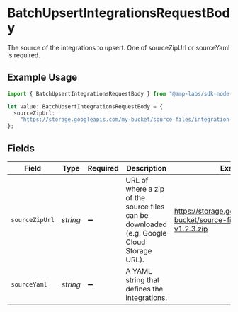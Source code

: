 # BatchUpsertIntegrationsRequestBody

The source of the integrations to upsert. One of sourceZipUrl or sourceYaml is required.

## Example Usage

```typescript
import { BatchUpsertIntegrationsRequestBody } from "@amp-labs/sdk-node-platform/models/operations";

let value: BatchUpsertIntegrationsRequestBody = {
  sourceZipUrl:
    "https://storage.googleapis.com/my-bucket/source-files/integration-v1.2.3.zip",
};
```

## Fields

| Field                                                                                     | Type                                                                                      | Required                                                                                  | Description                                                                               | Example                                                                                   |
| ----------------------------------------------------------------------------------------- | ----------------------------------------------------------------------------------------- | ----------------------------------------------------------------------------------------- | ----------------------------------------------------------------------------------------- | ----------------------------------------------------------------------------------------- |
| `sourceZipUrl`                                                                            | *string*                                                                                  | :heavy_minus_sign:                                                                        | URL of where a zip of the source files can be downloaded (e.g. Google Cloud Storage URL). | https://storage.googleapis.com/my-bucket/source-files/integration-v1.2.3.zip              |
| `sourceYaml`                                                                              | *string*                                                                                  | :heavy_minus_sign:                                                                        | A YAML string that defines the integrations.                                              |                                                                                           |